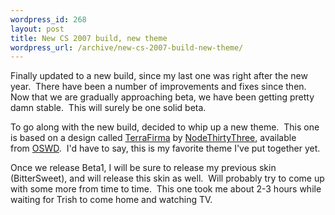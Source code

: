 ```yaml
--- 
wordpress_id: 268
layout: post
title: New CS 2007 build, new theme
wordpress_url: /archive/new-cs-2007-build-new-theme/
---
```


<p>Finally updated to a new build, since my last one was right after the new year.&nbsp; There have been a number of improvements and fixes since then.&nbsp; Now that we are gradually approaching beta, we have been getting pretty damn stable.&nbsp; This will surely be one solid beta.</p> <p>To go along with the new build, decided to whip up a new theme.&nbsp; This one is based on a design called <a href="http://www.oswd.org/design/information/id/3557">TerraFirma</a> by <a href="http://www.nodethirtythree.com/">NodeThirtyThree</a>, available from&nbsp;<a href="http://www.oswd.org/">OSWD</a>.&nbsp; I&#39;d have to say, this is my favorite theme I&#39;ve put together yet.</p> <p>Once we release Beta1, I will be sure to release my previous skin (BitterSweet), and will release this skin as well.&nbsp; Will probably try to come up with some more from time to time.&nbsp; This one took me about 2-3 hours while waiting for Trish to come home and watching TV.</p>
         
